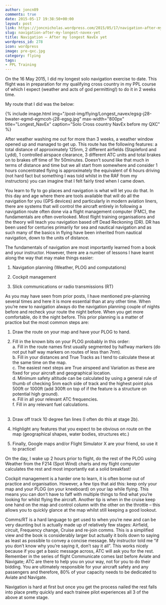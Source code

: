 ```yaml
---
author: joncn89
comments: true
date: 2015-05-17 19:38:50+00:00
layout: post
link: https://joncnicholas.wordpress.com/2015/05/17/navigation-after-my-longest-navex-yet/
slug: navigation-after-my-longest-navex-yet
title: Navigation – After my longest NavEx yet
wordpress_id: 278
icon: wordpress
image: pre-qxc.jpg
category: flying
tags:
- PPL Training
---
```


On the 16 May 2015, I did my longest solo navigation exercise to date. This flight was in preparation for my qualifying cross country in my PPL course of which I expect (weather and acts of god permitting!) to do it in 2 weeks time.

My route that I did was the below:

{% include image.html
            img="/post-img/flying/Longest_navex/egsg-j28-bwater-egmd-egmcoh-j28-egsg.jpg"
		max-width="800px"
            title="Longest_NavEx"
            caption="Solo Cross country NavEx before my QXC" %}

After weather washing me out for more than 3 weeks, a weather window opened up and managed to get up. This route has the following features: a total distance of approximately 125nm, 2 different airfields (Stapleford and Lydd), 1 controlled airspace clearance, 3 different ATC units and total brakes on to brakes off time of 1hr 50minutes. Doesn’t sound like that much in terms of distance and time but we all start from somewhere and consider 1 hours concentrated flying is approximately the equivalent of 6 hours driving (not hard fact but something I was told whilst in the RAF from my instructors) you can imagine that I felt fairly tired when I came down.

You learn to fly to go places and navigation is what will let you do that. In this day and age where there are tools available that will do all the navigation for you (GPS devices) and particularly in modern aviation liners, there are systems that will control the aircraft entirely in following a navigation route often done via a flight management computer (FMC), the fundamentals are often overlooked. Most flight training organisations and the theory will teach you navigation based off Dead Reckoning (DR). DR has been used for centuries primarily for sea and nautical navigation and as such many of the basics in flying have been inherited from nautical navigation, down to the units of distance.

The fundamentals of navigation are most importantly learned from a book and your instructor. However, there are a number of lessons I have learnt along the way that may make things easier:
	
  1. Navigation planning (Weather, PLOG and computations)

	
  2. Cockpit management

	
  3. Slick communications or radio transmissions (RT)

As you may have seen from prior posts, I have mentioned pre-planning several times and here it is more essential than at any other time. When you’re new to navigation always do the navigation planning couple of nights before and recheck your route the night before. When you get more comfortable, do it the night before. This prior planning is a matter of practice but the most common steps are:
	
  1. Draw the route on your map and have your PLOG to hand.
	
  2. Fill in the known bits on your PLOG probably in this order:
    <br>a. Fill in the route names first usually segmented by halfway markers (do not put half way markers on routes of less than 7nm).<br>
    b. Fill in your distances and True Tracks as I tend to calculate these at the same time on the map.<br>
    c. The easiest next steps are True airspeed and Variation as these are fixed for your aircraft and geographical location.<br>
    d. Minimum safety altitude can be calculated by using a general rule of thumb of checking 5nm each side of track and the highest point plus 500ft or 1000ft (add 300ft on top of if the feature is a structure on potential high ground).<br>
    e. Fill in all your relevant ATC frequencies.<br>
    f. Fill in any relevant fuel calculations.<br><br>
  3. Draw off track 10 degree fan lines (I often do this at stage 2b).
	
  4. Highlight any features that you expect to be obvious on route on the map (geographical shapes, water bodies, structures etc.)

  5. Finally, Google maps and/or Flight Simulator X are your friend, so use it to practice!

On the day, I wake up 2 hours prior to flight, do the rest of the PLOG using Weather from the F214 (Spot Wind) charts and my flight computer calculates the rest and most importantly eat a solid breakfast!

Cockpit management is a harder one to learn, it is often borne out of practice and organisation. However, a few tips that aid this: keep only your map and your PLOG (on your kneeboard) on your lap while flying. This means you can don’t have to faff with multiple things to find what you’re looking for whilst flying the aircraft. Another tip is when in the cruise keep one hand on the map and control column with the other on the throttle – this allows you to quickly glance at the map whilst still keeping a good lookout.

Comms/RT is a hard language to get used to when you’re new and can be very daunting but is actually made up of relatively few stages: Airfield, circuit, Frequency change, Cruise and re-join comms. This is a simplified view and the book is considerably larger but actually it boils down to saying as least as possible to convey a concise message. My instructor told me “if you don’t know why you’re saying it, don’t say it all”. This works nicely because if you get a basic message across, ATC will ask you for the rest. Remember in the series of flight Communicate comes last before Aviate and Navigate; ATC are there to help you on your way, not for you to do their bidding. You are ultimately responsible for your aircraft safety and any passengers and therefore, 80% of your capacity needs to be dedicated to Aviate and Navigate.

Navigation is hard at first but once you get the process nailed the rest falls into place pretty quickly and each trainee pilot experiences all 3 of the above at some stage.
